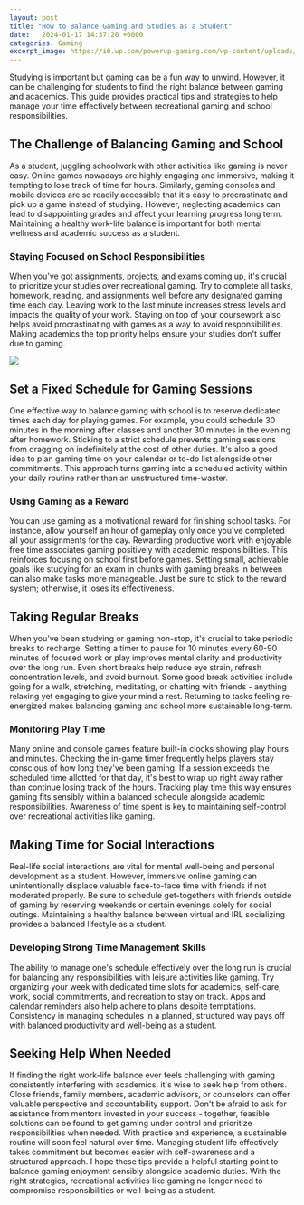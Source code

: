 ```yaml
---
layout: post
title: "How to Balance Gaming and Studies as a Student"
date:   2024-01-17 14:37:20 +0000
categories: Gaming
excerpt_image: https://i0.wp.com/powerup-gaming.com/wp-content/uploads/2019/12/student.jpg?fit=992%2C558&amp;ssl=1
---
```


Studying is important but gaming can be a fun way to unwind. However, it can be challenging for students to find the right balance between gaming and academics. This guide provides practical tips and strategies to help manage your time effectively between recreational gaming and school responsibilities.
## The Challenge of Balancing Gaming and School 
As a student, juggling schoolwork with other activities like gaming is never easy. Online games nowadays are highly engaging and immersive, making it tempting to lose track of time for hours. Similarly, gaming consoles and mobile devices are so readily accessible that it's easy to procrastinate and pick up a game instead of studying. However, neglecting academics can lead to disappointing grades and affect your learning progress long term. Maintaining a healthy work-life balance is important for both mental wellness and academic success as a student.
### Staying Focused on School Responsibilities 
When you've got assignments, projects, and exams coming up, it's crucial to prioritize your studies over recreational gaming. Try to complete all tasks, homework, reading, and assignments well before any designated gaming time each day. Leaving work to the last minute increases stress levels and impacts the quality of your work. Staying on top of your coursework also helps avoid procrastinating with games as a way to avoid responsibilities. Making academics the top priority helps ensure your studies don't suffer due to gaming.

![](https://i0.wp.com/powerup-gaming.com/wp-content/uploads/2019/12/student.jpg?fit=992%2C558&amp;ssl=1)
## Set a Fixed Schedule for Gaming Sessions
One effective way to balance gaming with school is to reserve dedicated times each day for playing games. For example, you could schedule 30 minutes in the morning after classes and another 30 minutes in the evening after homework. Sticking to a strict schedule prevents gaming sessions from dragging on indefinitely at the cost of other duties. It's also a good idea to plan gaming time on your calendar or to-do list alongside other commitments. This approach turns gaming into a scheduled activity within your daily routine rather than an unstructured time-waster. 
### Using Gaming as a Reward  
You can use gaming as a motivational reward for finishing school tasks. For instance, allow yourself an hour of gameplay only once you've completed all your assignments for the day. Rewarding productive work with enjoyable free time associates gaming positively with academic responsibilities. This reinforces focusing on school first before games. Setting small, achievable goals like studying for an exam in chunks with gaming breaks in between can also make tasks more manageable. Just be sure to stick to the reward system; otherwise, it loses its effectiveness.
## Taking Regular Breaks
When you've been studying or gaming non-stop, it's crucial to take periodic breaks to recharge. Setting a timer to pause for 10 minutes every 60-90 minutes of focused work or play improves mental clarity and productivity over the long run. Even short breaks help reduce eye strain, refresh concentration levels, and avoid burnout. Some good break activities include going for a walk, stretching, meditating, or chatting with friends - anything relaxing yet engaging to give your mind a rest. Returning to tasks feeling re-energized makes balancing gaming and school more sustainable long-term.
### Monitoring Play Time   
Many online and console games feature built-in clocks showing play hours and minutes. Checking the in-game timer frequently helps players stay conscious of how long they've been gaming. If a session exceeds the scheduled time allotted for that day, it's best to wrap up right away rather than continue losing track of the hours. Tracking play time this way ensures gaming fits sensibly within a balanced schedule alongside academic responsibilities. Awareness of time spent is key to maintaining self-control over recreational activities like gaming.
## Making Time for Social Interactions
Real-life social interactions are vital for mental well-being and personal development as a student. However, immersive online gaming can unintentionally displace valuable face-to-face time with friends if not moderated properly. Be sure to schedule get-togethers with friends outside of gaming by reserving weekends or certain evenings solely for social outings. Maintaining a healthy balance between virtual and IRL socializing provides a balanced lifestyle as a student.
### Developing Strong Time Management Skills
The ability to manage one's schedule effectively over the long run is crucial for balancing any responsibilities with leisure activities like gaming. Try organizing your week with dedicated time slots for academics, self-care, work, social commitments, and recreation to stay on track. Apps and calendar reminders also help adhere to plans despite temptations. Consistency in managing schedules in a planned, structured way pays off with balanced productivity and well-being as a student.
## Seeking Help When Needed 
If finding the right work-life balance ever feels challenging with gaming consistently interfering with academics, it's wise to seek help from others. Close friends, family members, academic advisors, or counselors can offer valuable perspective and accountability support. Don't be afraid to ask for assistance from mentors invested in your success - together, feasible solutions can be found to get gaming under control and prioritize responsibilities when needed. With practice and experience, a sustainable routine will soon feel natural over time.
Managing student life effectively takes commitment but becomes easier with self-awareness and a structured approach. I hope these tips provide a helpful starting point to balance gaming enjoyment sensibly alongside academic duties. With the right strategies, recreational activities like gaming no longer need to compromise responsibilities or well-being as a student.